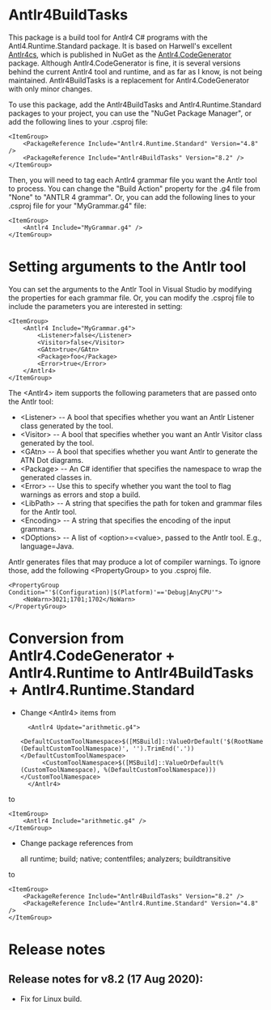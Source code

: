 # Antlr4BuildTasks

This package is a build tool for Antlr4 C# programs with the Antl4.Runtime.Standard package.
It is based on Harwell's excellent [Antlr4cs](https://github.com/tunnelvisionlabs/antlr4cs),
which is published in NuGet as the [Antlr4.CodeGenerator](https://www.nuget.org/packages/Antlr4.CodeGenerator/)
package. Although Antlr4.CodeGenerator is fine, it is several versions behind the current
Antlr4 tool and runtime, and as far as I know, is not being maintained.
Antlr4BuildTasks is a replacement for Antlr4.CodeGenerator with only minor changes.

To use this package, add the Antlr4BuildTasks and Antlr4.Runtime.Standard packages
to your project, you can use the "NuGet Package Manager", or add the following lines to your .csproj file:

    <ItemGroup>
        <PackageReference Include="Antlr4.Runtime.Standard" Version="4.8" />
        <PackageReference Include="Antlr4BuildTasks" Version="8.2" />
    </ItemGroup>
    
Then, you will need to tag each Antlr4 grammar file you want the Antlr tool to process. You can change the
"Build Action" property for the .g4 file from "None" to "ANTLR 4 grammar". Or, you can add the following lines
to your .csproj file for your "MyGrammar.g4" file:

    <ItemGroup>
        <Antlr4 Include="MyGrammar.g4" />
    </ItemGroup>
    
# Setting arguments to the Antlr tool

You can set the arguments to the Antlr Tool in Visual Studio by modifying the properties
for each grammar file. Or, you can modify the .csproj file to include the parameters you are
interested in setting:

    <ItemGroup>
        <Antlr4 Include="MyGrammar.g4">
            <Listener>false</Listener>
            <Visitor>false</Visitor>
            <GAtn>true</GAtn>
            <Package>foo</Package>
            <Error>true</Error>
        </Antlr4>
    </ItemGroup>


The &lt;Antlr4&gt; item supports the following parameters that are passed onto the Antlr tool:

* &lt;Listener&gt; -- A bool that specifies whether you want an
Antlr Listener class generated by the tool.
* &lt;Visitor&gt; -- A bool that specifies whether you want an
Antlr Visitor class generated by the tool.
* &lt;GAtn&gt; -- A bool that specifies whether you want
Antlr to generate the ATN Dot diagrams.
* &lt;Package&gt; -- An C# identifier that specifies the namespace to wrap
the generated classes in.
* &lt;Error&gt; -- Use this to specify whether you want the tool to
flag warnings as errors and stop a build.
* &lt;LibPath&gt; -- A string that specifies the path for token and grammar files
for the Antlr tool.
* &lt;Encoding&gt; -- A string that specifies the encoding of the input grammars.
* &lt;DOptions&gt; -- A list of &lt;option&gt;=&lt;value&gt;, passed to the Antlr tool. E.g.,
language=Java.

Antlr generates files that may produce a lot of compiler warnings. To ignore those,
add the following &lt;PropertyGroup&gt; to you .csproj file.

    <PropertyGroup Condition="'$(Configuration)|$(Platform)'=='Debug|AnyCPU'">
        <NoWarn>3021;1701;1702</NoWarn>
    </PropertyGroup>

# Conversion from Antlr4.CodeGenerator + Antlr4.Runtime to Antlr4BuildTasks + Antlr4.Runtime.Standard

* Change &lt;Antlr4&gt; items from

		<Antlr4 Update="arithmetic.g4">
			<DefaultCustomToolNamespace>$([MSBuild]::ValueOrDefault('$(RootNamespace).%(DefaultCustomToolNamespace)', '').TrimEnd('.'))</DefaultCustomToolNamespace>
			<CustomToolNamespace>$([MSBuild]::ValueOrDefault(%(CustomToolNamespace), %(DefaultCustomToolNamespace)))</CustomToolNamespace>
		</Antlr4>

to

	<ItemGroup>
		<Antlr4 Include="arithmetic.g4" />
	</ItemGroup>

* Change package references from

    <ItemGroup>
        <PackageReference Include="Antlr4.CodeGenerator" Version="4.6.6">
            <PrivateAssets>all</PrivateAssets>
            <IncludeAssets>runtime; build; native; contentfiles; analyzers; buildtransitive</IncludeAssets>
        </PackageReference>
        <PackageReference Include="Antlr4.Runtime" Version="4.6.6" />
    </ItemGroup>

to

    <ItemGroup>
        <PackageReference Include="Antlr4BuildTasks" Version="8.2" />
        <PackageReference Include="Antlr4.Runtime.Standard" Version="4.8" />
    </ItemGroup>


# Release notes

## Release notes for v8.2 (17 Aug 2020):

* Fix for Linux build.
